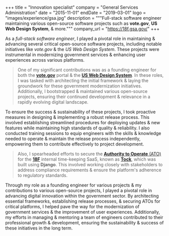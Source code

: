 +++
title = "Innovation specialist"
company = "General Services Administration"
date = "2015-11-01"
endDate = "2019-03-01"
logo = "images/experience/gsa.jpg"
description = """Full-stack software engineer maintaining various open-source software projects such as **vote.gov**, **US Web Design System**, & more."""
company_url = "https://18f.gsa.gov/"
+++

As a *full-stack software engineer*, I played a pivotal role in maintaining &
advancing several critical open-source software projects, including notable
initiatives like *vote.gov* & the *US Web Design System*. These projects were
instrumental in modernizing government services & enhancing user experiences
across various platforms.

> One of my significant contributions was as a founding engineer for both the
> [**vote.gov**](https://vote.gov) portal & the [**US Web Design
> System**](https://designsystem.digital.gov). In these roles, I was tasked with
> architecting the initial framework & laying the groundwork for these
> government modernization initiatives. Additionally, I bootstrapped &
> maintained various open-source projects, ensuring their continued development
> & relevance in a rapidly evolving digital landscape.

To ensure the success & sustainability of these projects, I took proactive
measures in designing & implementing a robust release process. This involved
establishing streamlined procedures for deploying updates & new features while
maintaining high standards of quality & reliability. I also conducted training
sessions to equip engineers with the skills & knowledge needed to operate &
maintain the release process independently, empowering them to contribute
effectively to project development.

> Also, I spearheaded efforts to secure the [**Authority to Operate**
> (ATO)](https://digital.gov/resources/an-introduction-to-ato/) for the
> [**18F**](https://18f.gsa.gov/) internal time-keeping SaaS, known as
> [**Tock**](https://github.com/18F/tock), which was built using **Django**.
> This involved working closely with stakeholders to address compliance
> requirements & ensure the platform's adherence to regulatory standards.

Through my role as a founding engineer for various projects & my contributions
to various open-source projects, I played a pivotal role in advancing digital
innovation within the government sector. By architecting essential frameworks,
establishing release processes, & securing ATOs for critical platforms, I helped
pave the way for the modernization of government services & the improvement of
user experiences. Additionally, my efforts in managing & mentoring a team of
engineers contributed to their professional growth & development, ensuring the
sustainability & success of these initiatives in the long term.
